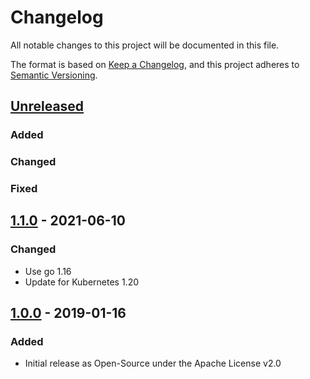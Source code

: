 # Changelog
All notable changes to this project will be documented in this file.

The format is based on [Keep a Changelog](https://keepachangelog.com/en/1.0.0/),
and this project adheres to [Semantic Versioning](https://semver.org/spec/v2.0.0.html).

## [Unreleased]
### Added
### Changed
### Fixed

## [1.1.0] - 2021-06-10
### Changed
- Use go 1.16
- Update for Kubernetes 1.20

## [1.0.0] - 2019-01-16
### Added
- Initial release as Open-Source under the Apache License v2.0

[Unreleased]: https://github.com/xing/kubernetes-event-forwarder-gelf/compare/v1.0.0...HEAD
[1.1.0]: https://github.com/xing/kubernetes-event-forwarder-gelf/compare/v1.1.0...v1.0.0
[1.0.0]: https://github.com/xing/kubernetes-event-forwarder-gelf/compare/0b7d9ce7a3346572d70f5f1dbc0204cf838aa927...v1.0.0
